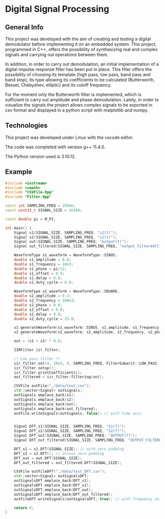 # Digital Signal Processing

## General Info

This project was developed with the aim of creating and testing a digital demodulator before implementing it on an embedded system.
This project, programmed in C++, offers the possibility of synthesizing real and complex signals and carrying out operations between them.

In addition, in order to carry out demodulation, an initial implementation of a digital impulse response filter has been put in place. This filter offers the possibility of choosing its template (high pass, low pass, band pass and band stop), its type allowing its coefficients to be calculated (Butterworth, Bessel, Chebyshev, elliptic) and its cutoff frequency.

For the moment only the Butterworth filter is implemented, which is sufficient to carry out amplitude and phase demodulation.
Lately, in order to visualize the signals the project allows complex signals to be exported in csv format and displayed in a python script with matplotlib and numpy.

## Technologies

This project was developed under Linux with the vscode editor.

The code was completed with version g++ 11.4.0.

The Python version used is 3.10.12.

## Example

```cpp
#include <iostream>
#include <cmath>
#include "CSVFile.hpp"
#include "Filter.hpp"

const int SAMPLING_FREQ = 250e6;
const uint32_t SIGNAL_SIZE = 16384;

const double pi = M_PI;

int main() {
    Signal s1(SIGNAL_SIZE, SAMPLING_FREQ, "s1(t)");
    Signal s2(SIGNAL_SIZE, SAMPLING_FREQ, "s2(t)");
    Signal out(SIGNAL_SIZE, SAMPLING_FREQ, "output(t)");
    Signal out_filtered(SIGNAL_SIZE, SAMPLING_FREQ, "output_filtered(t)");

    WaveformType s1_waveform = WaveformType::SINUS;
    double s1_amplitude = 0.8;
    double s1_frequency = 10e3;
    double s1_phase = pi/12;
    double s1_offset = 0.0;
    double s1_delay = 0.0;
    double s1_duty_cycle = 0.0;

    WaveformType s2_waveform = WaveformType::SQUARE;
    double s2_amplitude = 0.2;
    double s2_frequency = 100e3;
    double s2_phase = 0.0;
    double s2_offset = 0.0;
    double s2_delay = 0.0;
    double s2_duty_cycle = 25.0;

    s1.generateWaveform(s1_waveform::SINUS, s1_amplitude, s1_frequency, s1_phase, s1_offset, s1_delay, s1_duty_cycle);
    s2.generateWaveform(s2_waveform, s2_amplitude, s2_frequency, s2_phase, s2_offset, s2_delay, s2_duty_cycle);

    out = (s1 + s2) * 0.8;

    IIRFilter iir_filter;

    /* Low pass filter */
    iir_filter.set(4, 20e3, 0, SAMPLING_FREQ, FilterGabarit::LOW_PASS, AnalogFilter::BUTTERWORTH);
    iir_filter.setup();
    iir_filter.printCoefficients();
    out_filtered = iir_filter.filtering(out);

    CSVFile outFile("./data/test.csv");
    std::vector<Signal> outSignals;
    outSignals.emplace_back(s1);
    outSignals.emplace_back(s2);
    outSignals.emplace_back(out);
    outSignals.emplace_back(out_filtered);
    outFile.writeSignals(outSignals, false); // with time axis


    Signal DFT_s1(SIGNAL_SIZE, SAMPLING_FREQ, "S1(f)");
    Signal DFT_s2(SIGNAL_SIZE, SAMPLING_FREQ, "S2(f)");
    Signal DFT_out(SIGNAL_SIZE, SAMPLING_FREQ, "OUTPUT(f)");
    Signal DFT_out_filtered(SIGNAL_SIZE, SAMPLING_FREQ, "OUTPUT_FILTERED(f)");

    DFT_s1 = s1.DFT(SIGNAL_SIZE); // with zero padding
    DFT_s2 = s2.DFT(); // unless zero padding
    DFT_out = out.DFT(SIGNAL_SIZE);
    DFT_out_filtered = out_filtered.DFT(SIGNAL_SIZE);

    CSVFile outFileDFT("./data/test_DFT.csv");
    std::vector<Signal> outSignalsDFT;
    outSignalsDFT.emplace_back(DFT_s1);
    outSignalsDFT.emplace_back(DFT_s2);
    outSignalsDFT.emplace_back(DFT_out);
    outSignalsDFT.emplace_back(DFT_out_filtered);
    outFileDFT.writeSignals(outSignalsDFT, true); // with frequency axis

    return 0;
}
```